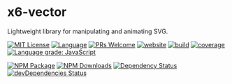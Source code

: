 # x6-vector

Lightweight library for manipulating and animating SVG.

<a href="/LICENSE"><img src="https://img.shields.io/badge/license-MIT_License-green.svg?style=flat-square" alt="MIT License"></a>
<a href="https://www.typescriptlang.org"><img alt="Language" src="https://img.shields.io/badge/language-TypeScript-blue.svg?style=flat-square"></a>
<a href="https://github.com/antvis/x6/pulls"><img alt="PRs Welcome" src="https://img.shields.io/badge/PRs-Welcome-brightgreen.svg?style=flat-square"></a>
<a href="https://x6.antv.vision"><img alt="website" src="https://img.shields.io/static/v1?label=&labelColor=505050&message=website&color=0076D6&style=flat-square&logo=google-chrome&logoColor=0076D6"></a>
<a href="https://github.com/antvis/X6/actions/workflows/ci.yml"><img alt="build" src="https://img.shields.io/github/workflow/status/antvis/x6/%F0%9F%91%B7%E3%80%80CI/master?logo=github&style=flat-square"></a>
<a href="https://app.codecov.io/gh/antvis/x6"><img alt="coverage" src="https://img.shields.io/codecov/c/gh/antvis/x6?flag=x6-vector&logo=codecov&style=flat-square&token=15CO54WYUV"></a>
<a href="https://lgtm.com/projects/g/antvis/x6/context:javascript"><img alt="Language grade: JavaScript" src="https://img.shields.io/lgtm/grade/javascript/g/antvis/x6.svg?logo=lgtm&style=flat-square"></a>

<a href="https://www.npmjs.com/package/@antv/x6-vector"><img alt="NPM Package" src="https://img.shields.io/npm/v/@antv/x6-vector.svg?style=flat-square"></a>
<a href="https://www.npmjs.com/package/@antv/x6-vector"><img alt="NPM Downloads" src="https://img.shields.io/npm/dm/@antv/x6-vector?logo=npm&style=flat-square"></a>
<a href="https://david-dm.org/antvis/x6?path=packages/x6-vector"><img alt="Dependency Status" src="https://david-dm.org/antvis/x6.svg?style=flat-square&path=packages/x6-vector"></a>
<a href="https://david-dm.org/antvis/x6?type=dev&path=packages/x6-vector"><img alt="devDependencies Status" src="https://david-dm.org/antvis/x6/dev-status.svg?style=flat-square&path=packages/x6-vector" ></a>
